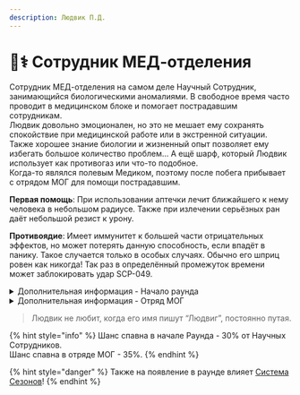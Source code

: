 ```yaml
---
description: Людвик П.Д.
---
```


# 🧑⚕ Сотрудник МЕД-отделения

Сотрудник МЕД-отделения на самом деле Научный Сотрудник, занимающийся биологическими аномалиями. В свободное время часто проводит в медицинском блоке и помогает пострадавшим сотрудникам.\
Людвик довольно эмоционален, но это не мешает ему сохранять спокойствие при медицинской работе или в экстренной ситуации. Также хорошее знание биологии и жизненный опыт позволяет ему избегать большое количество проблем… А ещё шарф, который Людвик использует как противогаз или что-то подобное.\
Когда-то являлся полевым Медиком, поэтому после побега прибывает с отрядом МОГ для помощи пострадавшим.

**Первая помощь**: При использовании аптечки лечит ближайшего к нему человека в небольшом радиусе. Также при излечении серьёзных ран даёт небольшой резист к урону.

**Противоядие**: Имеет иммунитет к большей части отрицательных эффектов, но может потерять данную способность, если впадёт в панику. Такое случается только в особых случаях. Обычно его шприц ровен как никогда! Так раз в определённый промежуток времени может заблокировать удар SCP-049.

<details>

<summary>Дополнительная информация - Начало раунда</summary>

* **Класс**: Научный Сотрудник
* **Оружие**: Аптечка
* **Уровень доступа**: Карта Менеджера Зон Содержания
* **Броня**: Отсутствует
* **Особое снаряжение**: Различная Медицина

</details>

<details>

<summary>Дополнительная информация - Отряд МОГ</summary>

* **Класс**: Специалист МОГ
* **Оружие**: COM-15
* **Уровень доступа:** Карта Рядового
* **Броня**: Отсутствует
* **Особое снаряжение**: Различная Медицина

</details>

> Людвик не любит, когда его имя пишут “Людвиг”, постоянно путая.

{% hint style="info" %}
Шанс спавна в начале Раунда - 30% от Научных Сотрудников.\
Шанс спавна в отряде МОГ - 35%.
{% endhint %}

{% hint style="danger" %}
Также на появление в раунде влияет [Система Сезонов](../../server-systems/seasons-system.md)!
{% endhint %}
